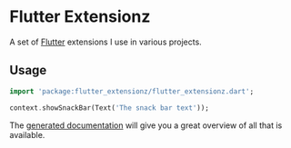 # Flutter Extensionz

A set of [Flutter](https://flutter.dev) extensions I use in various projects.

## Usage

```dart
import 'package:flutter_extensionz/flutter_extensionz.dart';

context.showSnackBar(Text('The snack bar text'));
```

The [generated documentation](https://pub.dev/documentation/flutter_extensionz/latest/flutter_extensionz/flutter_extensionz-library.html) will give you a great overview of all that is available.

